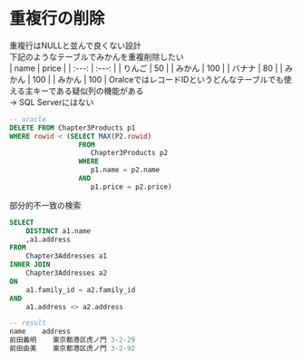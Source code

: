 # 重複行の削除
重複行はNULLと並んで良くない設計  
下記のようなテーブルでみかんを重複削除したい  
| name | price |
| :---: | :---: |
| りんご	 | 50 |
| みかん	 | 100 |
| バナナ	 | 80 |
| みかん	 | 100 |
| みかん	 | 100 |
OralceではレコードIDというどんなテーブルでも使える主キーである疑似列の機能がある  
-> SQL Serverにはない
``` sql
-- oracle
DELETE FROM Chapter3Products p1
WHERE rowid < (SELECT MAX(P2.rowid)
				 FROM
					Chapter3Products p2
				 WHERE
					p1.name = p2.name
				 AND
					p1.price = p2.price)
```
部分的不一致の検索
``` sql
SELECT
	DISTINCT a1.name
	,a1.address
FROM
	Chapter3Addresses a1
INNER JOIN
	Chapter3Addresses a2
ON
	a1.family_id = a2.family_id
AND
	a1.address <> a2.address

-- result
name	address
前田義明	東京都港区虎ノ門 3-2-29
前田由美	東京都港区虎ノ門 3-2-92
```

